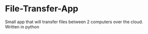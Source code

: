 # File-Transfer-App
Small app that will transfer files between 2 computers over the cloud. Written in python
